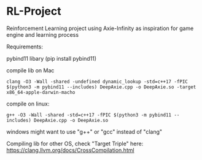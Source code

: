 # RL-Project
Reinforcement Learning project using Axie-Infinity as inspiration for game engine and learning process


Requirements:

pybind11 libary (pip install pybind11)


compile lib on Mac 
```
clang -O3 -Wall -shared -undefined dynamic_lookup -std=c++17 -fPIC $(python3 -m pybind11 --includes) DeepAxie.cpp -o DeepAxie.so -target x86_64-apple-darwin-macho
```


compile on linux:
```
g++ -O3 -Wall -shared -std=c++17 -fPIC $(python3 -m pybind11 --includes) DeepAxie.cpp -o DeepAxie.so
```


windows might want to use "g++" or "gcc" instead of "clang"



Compiling lib for other OS, check "Target Triple" here: https://clang.llvm.org/docs/CrossCompilation.html